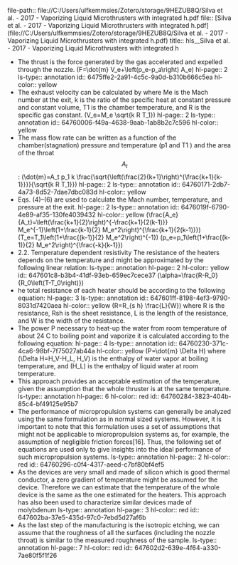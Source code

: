 file-path:: file://C:/Users/ulfkemmsies/Zotero/storage/9HEZUB8Q/Silva et al. - 2017 - Vaporizing Liquid Microthrusters with integrated h.pdf
file:: [Silva et al. - 2017 - Vaporizing Liquid Microthrusters with integrated h.pdf](file://C:/Users/ulfkemmsies/Zotero/storage/9HEZUB8Q/Silva et al. - 2017 - Vaporizing Liquid Microthrusters with integrated h.pdf)
title:: hls__Silva et al. - 2017 - Vaporizing Liquid Microthrusters with integrated h

- The thrust is the force generated by the gas accelerated and expelled through the nozzle. \(F=\dot{m} V_e+\left(p_e-p_a\right) A_e\)
  hl-page:: 2
  ls-type:: annotation
  id:: 6475ffe2-2a91-4c5c-9a0d-b310b666c5ea
  hl-color:: yellow
- The exhaust velocity can be calculated by where Me is the Mach number at the exit, k is the ratio of the specific heat at constant pressure and constant volume, T1 is the chamber temperature, and R is the specific gas constant. \(V_e=M_e \sqrt{k R T_1}\)
  hl-page:: 2
  ls-type:: annotation
  id:: 64760006-f49a-4638-9aab-1ab8b2c7c596
  hl-color:: yellow
- The mass flow rate can be written as a function of the chamber(stagnation) pressure and temperature (p1 and T1 ) and the area of the throat $$A_t$$: \(\dot{m}=A_t p_1 k \frac{\sqrt{\left(\frac{2}{k+1}\right)^{\frac{k+1}{k-1}}}}{\sqrt{k R T_1}}\)
  hl-page:: 2
  ls-type:: annotation
  id:: 64760171-2db7-4a73-8d52-7dae7dbc083d
  hl-color:: yellow
- Eqs. (4)–(6) are used to calculate the Mach number, temperature, and pressure at the exit.
  hl-page:: 2
  ls-type:: annotation
  id:: 6476019f-6790-4e89-af35-130fe4039432
  hl-color:: yellow
  \(\frac{A_e}{A_t}=\left(\frac{k+1}{2}\right)^{-\frac{k+1}{2(k-1)}} M_e^{-1}\left(1+\frac{k-1}{2} M_e^2\right)^{\frac{k+1}{2(k-1)}}\)
  \(T_e=T_1\left(1+\frac{(k-1)}{2} M_e^2\right)^{-1}\)
  \(p_e=p_1\left(1+\frac{(k-1)}{2} M_e^2\right)^{\frac{-k}{k-1}}\)
- 2.2. Temperature dependent resistivity The resistance of the heaters depends on the temperature and might be approximated by the following linear relation:
  ls-type:: annotation
  hl-page:: 2
  hl-color:: yellow
  id:: 647601c8-b3b4-41df-93eb-659ec7cece37
  \(\alpha=\frac{R-R_0}{R_0\left(T-T_0\right)}\)
- he total resistance of each heater should be according to the following equation: 
  hl-page:: 3
  ls-type:: annotation
  id:: 647601ff-8198-4ef3-9790-8031d7420aea
  hl-color:: yellow
  \(R=R_{s h} \frac{L}{W}\)
  where R is the resistance, Rsh is the sheet resistance, L is the length of the resistance, and W is the width of the resistance.
- The power P necessary to heat-up the water from room temperature of about 24 C to boiling point and vaporize it is calculated according to the following equation:
  hl-page:: 4
  ls-type:: annotation
  id:: 64760230-371c-4ca6-98bf-7f75027ab44a
  hl-color:: yellow
  \(P=\dot{m} \Delta H\) 
  where \(\Delta H=H_V-H_L, H_V\) is the enthalpy of water vapor at boiling temperature, and \(H_L\) is the enthalpy of liquid water at room temperature.
- This approach provides an acceptable estimation of the temperature, given the assumption that the whole thruster is at the same temperature.
  ls-type:: annotation
  hl-page:: 6
  hl-color:: red
  id:: 64760284-3823-404b-85c4-bf49125e95b7
- The performance of micropropulsion systems can generally be analyzed using the same formulation as in normal sized systems. However, it is important to note that this formulation uses a set of assumptions that might not be applicable to micropropulsion systems as, for example, the assumption of negligible friction forces[16]. Thus, the following set of equations are used only to give insights into the ideal performance of such micropropulsion systems.
  ls-type:: annotation
  hl-page:: 2
  hl-color:: red
  id:: 64760296-c0f4-4317-aeed-c7bf80bf4ef5
- As the devices are very small and made of silicon which is good thermal conductor, a zero gradient of temperature might be assumed for the device. Therefore we can estimate that the temperature of the whole device is the same as the one estimated for the heaters. This approach has also been used to characterize similar devices made of molybdenum
  ls-type:: annotation
  hl-page:: 3
  hl-color:: red
  id:: 647602ba-37e5-435d-97c0-7ebd5d27af6b
- As the last step of the manufacturing is the isotropic etching, we can assume that the roughness of all the surfaces (including the nozzle throat) is similar to the measured roughness of the sample.
  ls-type:: annotation
  hl-page:: 7
  hl-color:: red
  id:: 647602d2-639e-4f64-a330-7ae80f5f1f26